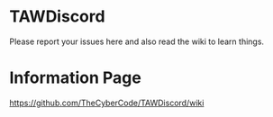# TAWDiscord
Please report your issues here and also read the wiki to learn things.




# Information Page
https://github.com/TheCyberCode/TAWDiscord/wiki
